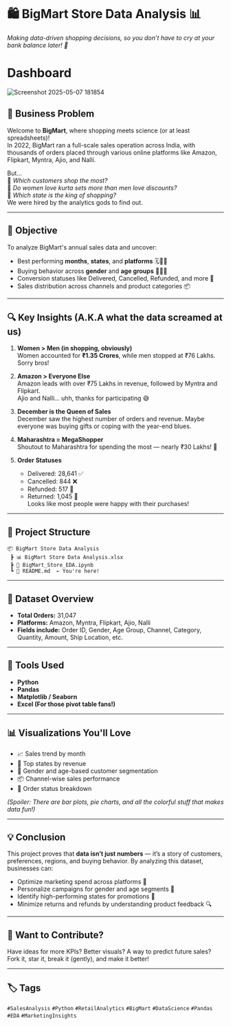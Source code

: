 # 🛍️ BigMart Store Data Analysis 📊  
*Making data-driven shopping decisions, so you don’t have to cry at your bank balance later! 💸*

# Dashboard
![Screenshot 2025-05-07 181854](https://github.com/user-attachments/assets/9c1a297c-7266-4311-bebf-f38b1d3facc9)

## 🧠 Business Problem

Welcome to **BigMart**, where shopping meets science (or at least spreadsheets)!  
In 2022, BigMart ran a full-scale sales operation across India, with thousands of orders placed through various online platforms like Amazon, Flipkart, Myntra, Ajio, and Nalli.

But...  
🤔 *Which customers shop the most?*  
💁 *Do women love kurta sets more than men love discounts?*  
📍 *Which state is the king of shopping?*  
We were hired by the analytics gods to find out.

---

## 🎯 Objective

To analyze BigMart's annual sales data and uncover:
- Best performing **months**, **states**, and **platforms** 🗓️📍🛒
- Buying behavior across **gender** and **age groups** 🚻👶🧓
- Conversion statuses like Delivered, Cancelled, Refunded, and more 🔄
- Sales distribution across channels and product categories 📦

---

## 🔍 Key Insights (A.K.A what the data screamed at us)

1. **Women > Men (in shopping, obviously)**  
   Women accounted for **₹1.35 Crores**, while men stopped at ₹76 Lakhs. Sorry bros!

2. **Amazon > Everyone Else**  
   Amazon leads with over ₹75 Lakhs in revenue, followed by Myntra and Flipkart.  
   Ajio and Nalli… uhh, thanks for participating 😅

3. **December is the Queen of Sales**  
   December saw the highest number of orders and revenue. Maybe everyone was buying gifts or coping with the year-end blues.

4. **Maharashtra = MegaShopper**  
   Shoutout to Maharashtra for spending the most — nearly ₹30 Lakhs! 🎉

5. **Order Statuses**  
   - Delivered: 28,641 ✅  
   - Cancelled: 844 ❌  
   - Refunded: 517 💸  
   - Returned: 1,045 🔁  
   Looks like most people were happy with their purchases!

---

## 📁 Project Structure

```
📦 BigMart Store Data Analysis
 ┣ 📊 BigMart Store Data Analysis.xlsx
 ┣ 📓 BigMart_Store_EDA.ipynb
 ┗ 📄 README.md  ← You're here!
```

---

## 📌 Dataset Overview

- **Total Orders:** 31,047  
- **Platforms:** Amazon, Myntra, Flipkart, Ajio, Nalli  
- **Fields include:** Order ID, Gender, Age Group, Channel, Category, Quantity, Amount, Ship Location, etc.

---

## 🧰 Tools Used

- **Python**
- **Pandas**
- **Matplotlib / Seaborn**
- **Excel (For those pivot table fans!)**

---

## 📊 Visualizations You'll Love

- 📈 Sales trend by month  
- 📍 Top states by revenue  
- 🚻 Gender and age-based customer segmentation  
- 📦 Channel-wise sales performance  
- 🚚 Order status breakdown  

*(Spoiler: There are bar plots, pie charts, and all the colorful stuff that makes data fun!)*

---

## 💡 Conclusion

This project proves that **data isn’t just numbers** — it’s a story of customers, preferences, regions, and buying behavior. By analyzing this dataset, businesses can:

- Optimize marketing spend across platforms 🧠  
- Personalize campaigns for gender and age segments 🎯  
- Identify high-performing states for promotions 📍  
- Minimize returns and refunds by understanding product feedback 🔍

---

## 🤖 Want to Contribute?

Have ideas for more KPIs? Better visuals? A way to predict future sales? Fork it, star it, break it (gently), and make it better!  

---

## 🏷️ Tags

`#SalesAnalysis` `#Python` `#RetailAnalytics` `#BigMart` `#DataScience` `#Pandas` `#EDA` `#MarketingInsights`
